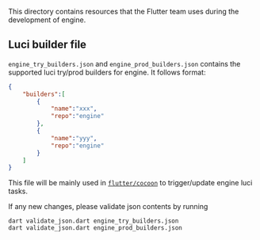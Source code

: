 This directory contains resources that the Flutter team uses during 
the development of engine.

## Luci builder file
`engine_try_builders.json` and `engine_prod_builders.json` contains the 
supported luci try/prod builders for engine. It follows format:
```json
{
    "builders":[
        {
            "name":"xxx",
            "repo":"engine"
        },
        {
            "name":"yyy",
            "repo":"engine"
        }
    ]
}
```
This file will be mainly used in [`flutter/cocoon`](https://github.com/flutter/cocoon)
to trigger/update engine luci tasks.

If any new changes, please validate json contents by running
```
dart validate_json.dart engine_try_builders.json
dart validate_json.dart engine_prod_builders.json
```
